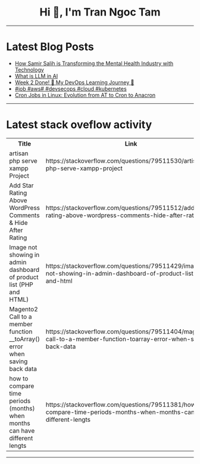 <h1 align="center">Hi 👋, I'm Tran Ngoc Tam</h1>

---

# Latest Blog Posts 
<!-- BLOG-POST-LIST:START -->
- [How Samir Salih is Transforming the Mental Health Industry with Technology](https://dev.to/jessicase0/how-samir-salih-is-transforming-the-mental-health-industry-with-technology-3fph)
- [What is LLM in AI](https://dev.to/mehmetakar/what-is-llm-in-ai-487d)
- [Week 2 Done! 🚀 My DevOps Learning Journey 🎯](https://dev.to/princemalikk/week-2-done-my-devops-learning-journey-3aod)
- [#job #aws# #devsecops #cloud #kubernetes](https://dev.to/anu_raj_64b3fb7b7f1ed80b6/job-aws-devsecops-cloud-kubernetes-486j)
- [Cron Jobs in Linux: Evolution from AT to Cron to Anacron](https://dev.to/imsushant12/cron-jobs-in-linux-evolution-from-at-to-cron-to-anacron-2boc)
<!-- BLOG-POST-LIST:END -->

---

# Latest stack oveflow activity
<table>
  <tr><th>Title</th><th>Link</th></tr>
  <!-- STACKOVERFLOW:START --><tr><td>artisan php serve xampp Project</td><td>https://stackoverflow.com/questions/79511530/artisan-php-serve-xampp-project</td></tr><tr><td>Add Star Rating Above WordPress Comments &amp; Hide After Rating</td><td>https://stackoverflow.com/questions/79511512/add-star-rating-above-wordpress-comments-hide-after-rating</td></tr><tr><td>Image not showing in admin dashboard of product list &lpar;PHP and HTML&rpar;</td><td>https://stackoverflow.com/questions/79511429/image-not-showing-in-admin-dashboard-of-product-list-php-and-html</td></tr><tr><td>Magento2 Call to a member function __toArray&lpar;&rpar; error when saving back data</td><td>https://stackoverflow.com/questions/79511404/magento2-call-to-a-member-function-toarray-error-when-saving-back-data</td></tr><tr><td>how to compare time periods &lpar;months&rpar; when months can have different lengts</td><td>https://stackoverflow.com/questions/79511381/how-to-compare-time-periods-months-when-months-can-have-different-lengts</td></tr><!-- STACKOVERFLOW:END -->
</table>

---


